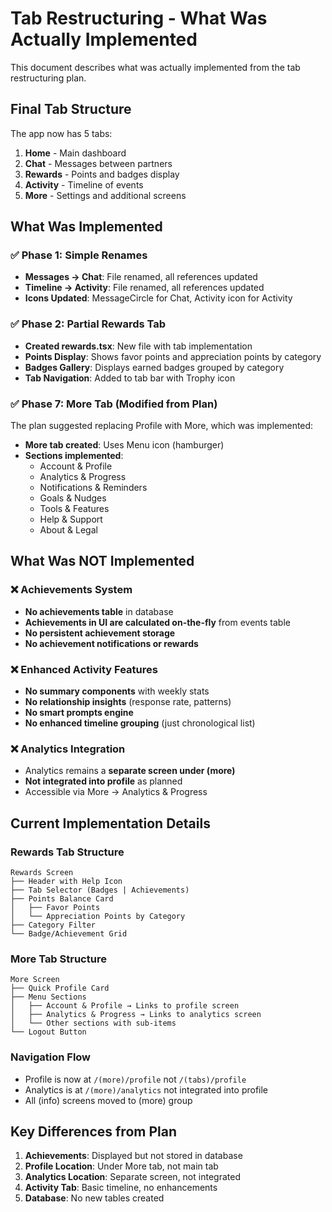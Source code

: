 # Tab Restructuring - What Was Actually Implemented

This document describes what was actually implemented from the tab restructuring plan.

## Final Tab Structure

The app now has 5 tabs:
1. **Home** - Main dashboard
2. **Chat** - Messages between partners
3. **Rewards** - Points and badges display
4. **Activity** - Timeline of events
5. **More** - Settings and additional screens

## What Was Implemented

### ✅ Phase 1: Simple Renames
- **Messages → Chat**: File renamed, all references updated
- **Timeline → Activity**: File renamed, all references updated
- **Icons Updated**: MessageCircle for Chat, Activity icon for Activity

### ✅ Phase 2: Partial Rewards Tab
- **Created rewards.tsx**: New file with tab implementation
- **Points Display**: Shows favor points and appreciation points by category
- **Badges Gallery**: Displays earned badges grouped by category
- **Tab Navigation**: Added to tab bar with Trophy icon

### ✅ Phase 7: More Tab (Modified from Plan)
The plan suggested replacing Profile with More, which was implemented:
- **More tab created**: Uses Menu icon (hamburger)
- **Sections implemented**:
  - Account & Profile
  - Analytics & Progress  
  - Notifications & Reminders
  - Goals & Nudges
  - Tools & Features
  - Help & Support
  - About & Legal

## What Was NOT Implemented

### ❌ Achievements System
- **No achievements table** in database
- **Achievements in UI are calculated on-the-fly** from events table
- **No persistent achievement storage**
- **No achievement notifications or rewards**

### ❌ Enhanced Activity Features
- **No summary components** with weekly stats
- **No relationship insights** (response rate, patterns)
- **No smart prompts engine**
- **No enhanced timeline grouping** (just chronological list)

### ❌ Analytics Integration
- Analytics remains a **separate screen under (more)**
- **Not integrated into profile** as planned
- Accessible via More → Analytics & Progress

## Current Implementation Details

### Rewards Tab Structure
```
Rewards Screen
├── Header with Help Icon
├── Tab Selector (Badges | Achievements)
├── Points Balance Card
│   ├── Favor Points
│   └── Appreciation Points by Category
├── Category Filter
└── Badge/Achievement Grid
```

### More Tab Structure
```
More Screen
├── Quick Profile Card
├── Menu Sections
│   ├── Account & Profile → Links to profile screen
│   ├── Analytics & Progress → Links to analytics screen
│   └── Other sections with sub-items
└── Logout Button
```

### Navigation Flow
- Profile is now at `/(more)/profile` not `/(tabs)/profile`
- Analytics is at `/(more)/analytics` not integrated into profile
- All (info) screens moved to (more) group

## Key Differences from Plan

1. **Achievements**: Displayed but not stored in database
2. **Profile Location**: Under More tab, not main tab
3. **Analytics Location**: Separate screen, not integrated
4. **Activity Tab**: Basic timeline, no enhancements
5. **Database**: No new tables created